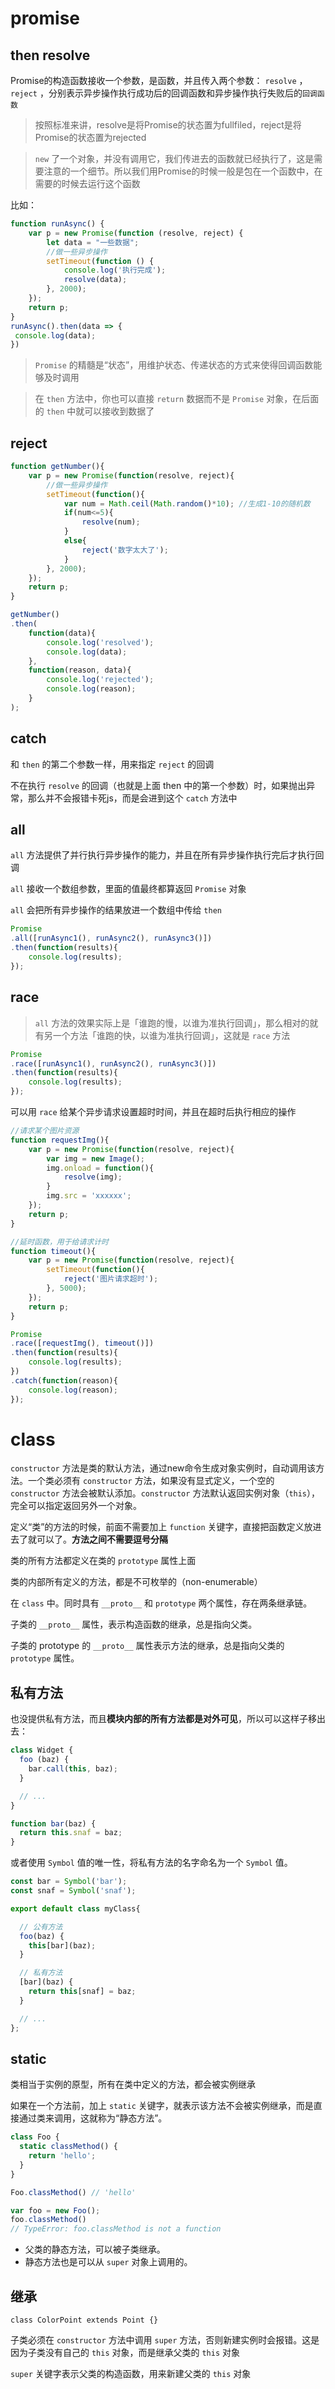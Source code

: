 # promise

## then resolve
Promise的构造函数接收一个参数，是函数，并且传入两个参数： `resolve` ， `reject` ，分别表示异步操作执行成功后的回调函数和异步操作执行失败后的`回调函数`
> 按照标准来讲，resolve是将Promise的状态置为fullfiled，reject是将Promise的状态置为rejected

> `new` 了一个对象，并没有调用它，我们传进去的函数就已经执行了，这是需要注意的一个细节。所以我们用Promise的时候一般是包在一个函数中，在需要的时候去运行这个函数

比如：
```javascript
function runAsync() {
    var p = new Promise(function (resolve, reject) {
        let data = "一些数据";
        //做一些异步操作
        setTimeout(function () {
            console.log('执行完成');
            resolve(data);
        }, 2000);
    });
    return p;
}
runAsync().then(data => {
 console.log(data);
})

```

> `Promise` 的精髓是“状态”，用维护状态、传递状态的方式来使得回调函数能够及时调用

> 在 `then` 方法中，你也可以直接 `return` 数据而不是 `Promise` 对象，在后面的 `then` 中就可以接收到数据了

## reject
```javascript
function getNumber(){
    var p = new Promise(function(resolve, reject){
        //做一些异步操作
        setTimeout(function(){
            var num = Math.ceil(Math.random()*10); //生成1-10的随机数
            if(num<=5){
                resolve(num);
            }
            else{
                reject('数字太大了');
            }
        }, 2000);
    });
    return p;            
}

getNumber()
.then(
    function(data){
        console.log('resolved');
        console.log(data);
    }, 
    function(reason, data){
        console.log('rejected');
        console.log(reason);
    }
);
```

## catch
和 `then` 的第二个参数一样，用来指定 `reject` 的回调

不在执行 `resolve` 的回调（也就是上面 then 中的第一个参数）时，如果抛出异常，那么并不会报错卡死js，而是会进到这个 `catch` 方法中

## all

`all` 方法提供了并行执行异步操作的能力，并且在所有异步操作执行完后才执行回调

`all` 接收一个数组参数，里面的值最终都算返回 `Promise` 对象

`all` 会把所有异步操作的结果放进一个数组中传给 `then`

```js
Promise
.all([runAsync1(), runAsync2(), runAsync3()])
.then(function(results){
    console.log(results);
});
```

## race
> `all` 方法的效果实际上是「谁跑的慢，以谁为准执行回调」，那么相对的就有另一个方法「谁跑的快，以谁为准执行回调」，这就是 `race` 方法
```javascript
Promise
.race([runAsync1(), runAsync2(), runAsync3()])
.then(function(results){
    console.log(results);
});
```
可以用 `race` 给某个异步请求设置超时时间，并且在超时后执行相应的操作
```javascript
//请求某个图片资源
function requestImg(){
    var p = new Promise(function(resolve, reject){
        var img = new Image();
        img.onload = function(){
            resolve(img);
        }
        img.src = 'xxxxxx';
    });
    return p;
}

//延时函数，用于给请求计时
function timeout(){
    var p = new Promise(function(resolve, reject){
        setTimeout(function(){
            reject('图片请求超时');
        }, 5000);
    });
    return p;
}

Promise
.race([requestImg(), timeout()])
.then(function(results){
    console.log(results);
})
.catch(function(reason){
    console.log(reason);
});
```


# class
`constructor` 方法是类的默认方法，通过new命令生成对象实例时，自动调用该方法。一个类必须有 `constructor` 方法，如果没有显式定义，一个空的 `constructor` 方法会被默认添加。`constructor` 方法默认返回实例对象（`this`），完全可以指定返回另外一个对象。


定义“类”的方法的时候，前面不需要加上 `function` 关键字，直接把函数定义放进去了就可以了。**方法之间不需要逗号分隔**

类的所有方法都定义在类的 `prototype` 属性上面

类的内部所有定义的方法，都是不可枚举的（non-enumerable）

在 `class` 中。同时具有 `__proto__` 和 `prototype` 两个属性，存在两条继承链。

子类的 `__proto__` 属性，表示构造函数的继承，总是指向父类。

子类的 prototype 的 `__proto__` 属性表示方法的继承，总是指向父类的 `prototype` 属性。

## 私有方法
也没提供私有方法，而且**模块内部的所有方法都是对外可见**，所以可以这样子移出去：
```javascript
class Widget {
  foo (baz) {
    bar.call(this, baz);
  }

  // ...
}

function bar(baz) {
  return this.snaf = baz;
}
```
或者使用 `Symbol` 值的唯一性，将私有方法的名字命名为一个 `Symbol` 值。
```javascript
const bar = Symbol('bar');
const snaf = Symbol('snaf');

export default class myClass{

  // 公有方法
  foo(baz) {
    this[bar](baz);
  }

  // 私有方法
  [bar](baz) {
    return this[snaf] = baz;
  }

  // ...
};
```
## static
类相当于实例的原型，所有在类中定义的方法，都会被实例继承

如果在一个方法前，加上 `static` 关键字，就表示该方法不会被实例继承，而是直接通过类来调用，这就称为“静态方法”。

```javascript
class Foo {
  static classMethod() {
    return 'hello';
  }
}

Foo.classMethod() // 'hello'

var foo = new Foo();
foo.classMethod()
// TypeError: foo.classMethod is not a function
```

- 父类的静态方法，可以被子类继承。
- 静态方法也是可以从 `super` 对象上调用的。


## 继承
`class ColorPoint extends Point {}`

子类必须在 `constructor` 方法中调用 `super` 方法，否则新建实例时会报错。这是因为子类没有自己的 `this` 对象，而是继承父类的 `this` 对象

`super` 关键字表示父类的构造函数，用来新建父类的 `this` 对象